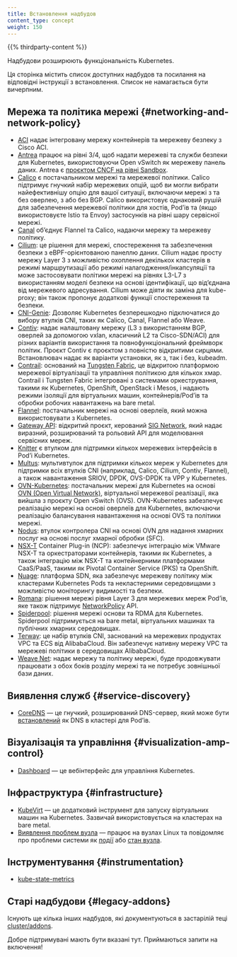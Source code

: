 ```yaml
---
title: Встановлення надбудов
content_type: concept
weight: 150
---
```


<!-- overview -->

{{% thirdparty-content %}}

Надбудови розширюють функціональність Kubernetes.

Ця сторінка містить список доступних надбудов та посилання на відповідні інструкції з встановлення. Список не намагається бути вичерпним.

<!-- body -->

## Мережа та політика мережі {#networking-and-network-policy}

* [ACI](https://www.github.com/noironetworks/aci-containers) надає інтегровану мережу контейнерів та мережеву безпеку з Cisco ACI.
* [Antrea](https://antrea.io/) працює на рівні 3/4, щоб надати мережеві та служби безпеки для Kubernetes, використовуючи Open vSwitch як мережеву панель даних. Antrea є [проєктом CNCF на рівні Sandbox](https://www.cncf.io/projects/antrea/).
* [Calico](https://www.tigera.io/project-calico/) є постачальником мережі та мережевої політики. Calico підтримує гнучкий набір мережевих опцій, щоб ви могли вибрати найефективнішу опцію для вашої ситуації, включаючи мережі з та без оверлею, з або без BGP. Calico використовує однаковий рушій для забезпечення мережевої політики для хостів, Podʼів та (якщо використовуєте Istio та Envoy) застосунків на рівні шару сервісної мережі.
* [Canal](https://projectcalico.docs.tigera.io/getting-started/kubernetes/flannel/flannel) обʼєднує Flannel та Calico, надаючи мережу та мережеву політику.
* [Cilium](https://github.com/cilium/cilium): це рішення для мережі, спостереження та забезпечення безпеки з eBPF-орієнтованою панеллю даних. Cilium надає просту мережу Layer 3 з можливістю охоплення декількох кластерів в режимі маршрутизації або режимі налагодження/інкапсуляції та може застосовувати політики мережі на рівнях L3-L7 з використанням моделі безпеки на основі ідентифікації, що відʼєднана від мережевого адресування. Cilium може діяти як заміна для kube-proxy; він також пропонує додаткові функції спостереження та безпеки.
* [CNI-Genie](https://github.com/cni-genie/CNI-Genie): Дозволяє Kubernetes безперешкодно підключатися до вибору втулків CNI, таких як Calico, Canal, Flannel або Weave.
* [Contiv](https://contivpp.io/): надає налаштовану мережу (L3 з використанням BGP, оверлей за допомогою vxlan, класичний L2 та Cisco-SDN/ACI) для різних варіантів використання та повнофункціональний фреймворк політик. Проєкт Contiv є проєктом з повністю відкритими сирцями. Встановлювач надає як варіанти установки, як з, так і без, kubeadm.
* [Contrail](https://www.juniper.net/us/en/products-services/sdn/contrail/contrail-networking/): оснований на [Tungsten Fabric](https://tungsten.io), це відкритою платформою мережевої віртуалізації та управління політикою для кількох хмар. Contrail і Tungsten Fabric інтегровані з системами оркестрування, такими як Kubernetes, OpenShift, OpenStack і Mesos, і надають режими ізоляції для віртуальних машин, контейнерів/Podʼів та обробки робочих навантажень на bare metal.
* [Flannel](https://github.com/flannel-io/flannel#deploying-flannel-manually): постачальник мережі на основі оверлеїв, який можна використовувати з Kubernetes.
* [Gateway API](/docs/concepts/services-networking/gateway/): відкритий проєкт, керований [SIG Network](https://github.com/kubernetes/community/tree/master/sig-network), який надає виразний, розширюваний та рольовий API для моделювання сервісних мереж.
* [Knitter](https://github.com/ZTE/Knitter/) є втулком для підтримки кількох мережевих інтерфейсів в Podʼі Kubernetes.
* [Multus](https://github.com/k8snetworkplumbingwg/multus-cni): мультивтулок для підтримки кількох мереж у Kubernetes для підтримки всіх втулків CNI (наприклад, Calico, Cilium, Contiv, Flannel), а також навантаження SRIOV, DPDK, OVS-DPDK та VPP у Kubernetes.
* [OVN-Kubernetes](https://github.com/ovn-org/ovn-kubernetes/): постачальник мережі для Kubernetes на основі [OVN (Open Virtual Network)](https://github.com/ovn-org/ovn/), віртуальної мережевої реалізації, яка вийшла з проєкту Open vSwitch (OVS). OVN-Kubernetes забезпечує реалізацію мережі на основі оверлеїв для Kubernetes, включаючи реалізацію балансування навантаження на основі OVS та політики мережі.
* [Nodus](https://github.com/akraino-edge-stack/icn-nodus): втулок контролера CNI на основі OVN для надання хмарних послуг на основі послуг хмарної обробки (SFC).
* [NSX-T](https://docs.vmware.com/en/VMware-NSX-T-Data-Center/index.html) Container Plug-in (NCP): забезпечує інтеграцію між VMware NSX-T та оркестраторами контейнерів, такими як Kubernetes, а також інтеграцію між NSX-T та контейнерними платформами CaaS/PaaS, такими як Pivotal Container Service (PKS) та OpenShift.
* [Nuage](https://github.com/nuagenetworks/nuage-kubernetes/blob/v5.1.1-1/docs/kubernetes-1-installation.rst): платформа SDN, яка забезпечує мережеву політику між кластерами Kubernetes Pods та некластерними середовищами з можливістю моніторингу видимості та безпеки.
* [Romana](https://github.com/romana): рішення мережі рівня Layer 3 для мережевих мереж Podʼів, яке також підтримує [NetworkPolicy](/docs/concepts/services-networking/network-policies/) API.
* [Spiderpool](https://github.com/spidernet-io/spiderpool): рішення мережі основи та RDMA для Kubernetes. Spiderpool підтримується на bare metal, віртуальних машинах та публічних хмарних середовищах.
* [Terway](https://github.com/AliyunContainerService/terway/): це набір втулків CNI, заснований на мережевих продуктах VPC та ECS від AlibabaCloud. Він забезпечує нативну мережу VPC та мережеві політики в середовищах AlibabaCloud.
* [Weave Net](https://github.com/rajch/weave#using-weave-on-kubernetes): надає мережу та політику мережі, буде продовжувати працювати з обох боків розділу мережі та не потребує зовнішньої бази даних.

## Виявлення служб {#service-discovery}

* [CoreDNS](https://coredns.io) — це гнучкий, розширюваний DNS-сервер, який може бути [встановлений](https://github.com/coredns/helm) як DNS в кластері для Podʼів.

## Візуалізація та управління {#visualization-amp-control}

* [Dashboard](https://github.com/kubernetes/dashboard#kubernetes-dashboard) — це вебінтерфейс для управління Kubernetes.

## Інфраструктура {#infrastructure}

* [KubeVirt](https://kubevirt.io/user-guide/#/installation/installation) — це додатковий інструмент для запуску віртуальних машин на Kubernetes. Зазвичай використовується на кластерах на bare metal.
* [Виявлення проблем вузла](https://github.com/kubernetes/node-problem-detector) — працює на вузлах Linux та повідомляє про проблеми системи як [події](/docs/reference/kubernetes-api/cluster-resources/event-v1/) або [стан вузла](/docs/concepts/architecture/nodes/#condition).

## Інструментування {#instrumentation}

* [kube-state-metrics](/docs/concepts/cluster-administration/kube-state-metrics)

## Старі надбудови {#legacy-addons}

Існують ще кілька інших надбудов, які документуються в застарілій теці [cluster/addons](https://git.k8s.io/kubernetes/cluster/addons).

Добре підтримувані мають бути вказані тут. Приймаються запити на включення!
